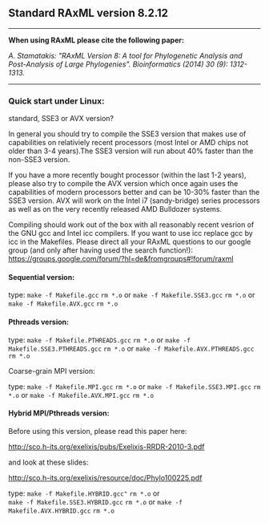 ## Standard RAxML version 8.2.12

---

**When using RAxML please cite the following paper:**

*A. Stamatakis: "RAxML Version 8: A tool for Phylogenetic Analysis and Post-Analysis of Large Phylogenies".* 
*Bioinformatics (2014) 30 (9): 1312-1313.*

---

### Quick start under Linux:

standard, SSE3 or AVX version?

In general you should try to compile the SSE3 version that makes use of capabilities on relativiely recent processors (most Intel or AMD chips not older than 3-4 years).The SSE3 version will run about 40% faster than the non-SSE3 version.

If you have a more recently bought processor (within the last 1-2 years), please also try to compile the AVX version which once again uses the capabilities of modern processors better and can be 10-30% faster than the SSE3 version. AVX will work on the Intel i7 (sandy-bridge) series processors as well as on the very recently released AMD Bulldozer systems. 

Compiling should work out of the box with all reasonably recent vesrion of the GNU gcc and Intel icc compilers. If you want to use icc replace gcc by icc in the Makefiles. Please direct all your RAxML questions to our google group (and only after having used the search function!): https://groups.google.com/forum/?hl=de&fromgroups#!forum/raxml

#### Sequential version:

type:
`make -f Makefile.gcc`
`rm *.o`
or
`make -f Makefile.SSE3.gcc`
`rm *.o`
or
`make -f Makefile.AVX.gcc`
`rm *.o`

#### Pthreads version:

type: 
`make -f Makefile.PTHREADS.gcc`
`rm *.o`
or
`make -f Makefile.SSE3.PTHREADS.gcc`
`rm *.o`
or
`make -f Makefile.AVX.PTHREADS.gcc`
`rm *.o`

Coarse-grain MPI version:

type:
`make -f Makefile.MPI.gcc`
`rm *.o`
or
`make -f Makefile.SSE3.MPI.gcc`
`rm *.o`
or
`make -f Makefile.AVX.MPI.gcc`
`rm *.o`

#### Hybrid MPI/Pthreads version:

Before using this version, please read this paper here:

http://sco.h-its.org/exelixis/pubs/Exelixis-RRDR-2010-3.pdf

and look at these slides: 

http://sco.h-its.org/exelixis/resource/doc/Phylo100225.pdf

type:
`make -f Makefile.HYBRID.gcc"`
`rm *.o`
or  
`make -f Makefile.SSE3.HYBRID.gcc`
`rm *.o`
or
`make -f Makefile.AVX.HYBRID.gcc`
`rm *.o`
